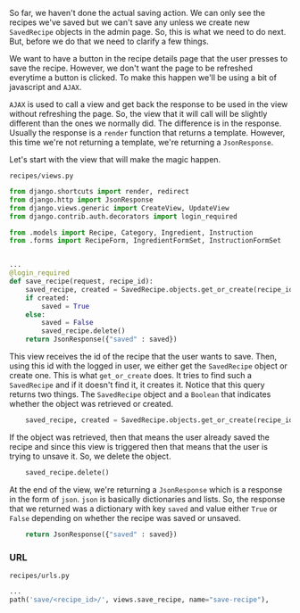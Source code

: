 So far, we haven't done the actual saving action. We can only see the recipes we've saved but we can't save any unless we create new `SavedRecipe` objects in the admin page. So, this is what we need to do next. But, before we do that we need to clarify a few things.


We want to have a button in the recipe details page that the user presses to save the recipe. However, we don't want the page to be refreshed everytime a button is clicked. To make this happen we'll be using a bit of javascript and `AJAX`.

`AJAX` is used to call a view and get back the response to be used in the view without refreshing the page. So, the view that it will call will be slightly different than the ones we normally did. The difference is in the response. Usually the response is a `render` function that returns a template. However, this time we're not returning a template, we're returning a `JsonResponse`.


Let's start with the view that will make the magic happen. 

`recipes/views.py`
```py
from django.shortcuts import render, redirect
from django.http import JsonResponse
from django.views.generic import CreateView, UpdateView
from django.contrib.auth.decorators import login_required

from .models import Recipe, Category, Ingredient, Instruction
from .forms import RecipeForm, IngredientFormSet, InstructionFormSet


...
@login_required
def save_recipe(request, recipe_id):
	saved_recipe, created = SavedRecipe.objects.get_or_create(recipe_id=recipe_id, user=request.user)
	if created:
		saved = True
	else:
		saved = False
		saved_recipe.delete()
	return JsonResponse({"saved" : saved})
``` 

This view receives the id of the recipe that the user wants to save. Then, using this id with the logged in user, we either get the `SavedRecipe` object or create one. This is what `get_or_create` does. It tries to find such a `SavedRecipe` and if it doesn't find it, it creates it. Notice that this query returns two things. The `SavedRecipe` object and a `Boolean` that indicates whether the object was retrieved or created.

```py
	saved_recipe, created = SavedRecipe.objects.get_or_create(recipe_id=recipe_id, user=request.user)
```

If the object was retrieved, then that means the user already saved the recipe and since this view is triggered then that means that the user is trying to unsave it. So, we delete the object.

```py
	saved_recipe.delete()
```

At the end of the view, we're returning a `JsonResponse` which is a response in the form of `json`. `json` is basically dictionaries and lists. So, the response that we returned was a dictionary with key `saved` and value either `True` or `False` depending on whether the recipe was saved or unsaved.

```py
	return JsonResponse({"saved" : saved})
```


### URL

`recipes/urls.py`
```py
...
path('save/<recipe_id>/', views.save_recipe, name="save-recipe"),
```
